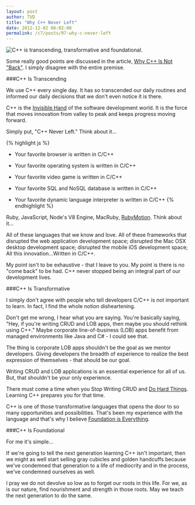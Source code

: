 ```yaml
---
layout: post
author: TVD
title: "Why C++ Never Left"
date: 2012-12-02 06:02:08
permalink: /c7/posts/97-why-c-never-left
---
```


<img src="http://techoctave.com/c7/static/c-never-left.png" alt="C++ is transcending, transformative and foundational."/>

Some really good points are discussed in the article, [Why C++ Is Not "Back"][1]. I simply disagree with the entire premise.

###C++ Is Transcending

We use C++ every single day. It has so transcended our daily routines and informed our daily decisions that we don't even notice it is there. 

C++ is the [Invisible Hand][2] of the software development world. It is the force that moves innovation from valley to peak and keeps progress moving forward.

Simply put, "C++ Never Left." Think about it...

{% highlight js %}
- Your favorite browser is written in C/C++

- Your favorite operating system is written in C/C++

- Your favorite video game is written in C/C++

- Your favorite SQL and NoSQL database is written in C/C++

- Your favorite dynamic language interpreter is written in C/C++
{% endhighlight %}

Ruby, JavaScript, Node's V8 Engine, MacRuby, [RubyMotion][3]. Think about it...

All of these languages that we know and love. All of these frameworks that disrupted the web application development space; disrupted the Mac OSX desktop development space; disrupted the mobile iOS development space; All this innovation...Written in C/C++.

My point isn't to be exhaustive - that I leave to you. My point is there is no "come back" to be had. C++ never stopped being an integral part of our development lives.

###C++ Is Transformative

I simply don't agree with people who tell developers C/C++ is not important to learn. In fact, I find the whole notion disheartening.

Don't get me wrong, I hear what you are saying. You're basically saying, "Hey, if you're writing CRUD and LOB apps, then maybe you should rethink using C++." Maybe corporate line-of-business (LOB) apps benefit from managed environments like Java and C# - I could see that.

The thing is corporate LOB apps shouldn't be the goal as we mentor developers. Giving developers the breadth of experience to realize the best expression of themselves - that should be our goal.

Writing CRUD and LOB applications is an essential experience for all of us. But, that shouldn't be your only experience.

There must come a time when you Stop Writing CRUD and [Do Hard Things][4]. Learning C++ prepares you for that time.

C++ is one of those transformative languages that opens the door to so many opportunities and possibilities. That's been my experience with the language and that's why I believe [Foundation is Everything][5].

###C++ Is Foundational

For me it's simple...

If we're going to tell the next generation learning C++ isn't important, then we might as well start selling gray cubicles and golden handcuffs because we've condemned that generation to a life of mediocrity and in the process, we've condemned ourselves as well.

I pray we do not devolve so low as to forget our roots in this life. For we, as is our nature, find nourishment and strength in those roots. May we teach the next generation to do the same.



  [1]: http://simpleprogrammer.com/2012/12/01/why-c-is-not-back/
  [2]: http://en.wikipedia.org/wiki/Invisible_hand
  [3]: http://www.rubymotion.com/
  [4]: http://sealedabstract.com/rants/do-hard-things/
  [5]: http://techoctave.com/c7/posts/78-foundation-is-everything
